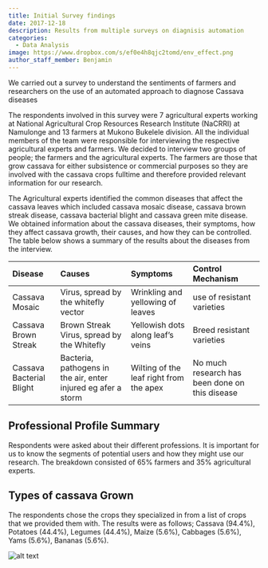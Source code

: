 ```yaml
---
title: Initial Survey findings
date: 2017-12-18
description: Results from multiple surveys on diagnisis automation
categories:
  - Data Analysis
image: https://www.dropbox.com/s/ef0e4h8qjc2tomd/env_effect.png
author_staff_member: Benjamin
---
```

We carried out a survey to understand the sentiments of farmers and researchers on the use of an automated approach to diagnose Cassava diseases

The respondents involved in this survey were 7 agricultural experts working at National Agricultural Crop Resources Research Institute (NaCRRI) at Namulonge and 13 farmers at Mukono Bukelele division. All the individual members of the team were responsible for interviewing the respective agricultural experts and farmers.
We decided to interview two groups of people; the farmers and the agricultural experts. The farmers are those that grow cassava for either subsistence or commercial purposes so they are involved with the cassava crops fulltime and therefore provided relevant information for our research.


The Agricultural experts identified the common diseases that affect the cassava leaves which included cassava mosaic disease, cassava brown streak disease, cassava bacterial blight and cassava green mite disease. We obtained information about the cassava diseases, their symptoms, how they affect cassava growth, their causes, and how they can be controlled. The table below shows a summary of the results about the diseases from the interview.	

| Disease       | Causes        |Symptoms| Control Mechanism |
|:------------------|:-------------|:------|:------------------|
|Cassava Mosaic     | Virus, spread by the whitefly vector| Wrinkling and yellowing of leaves | use of resistant varieties |
| Cassava Brown Streak    | Brown Streak Virus, spread by the Whitefly|Yellowish dots along leaf’s veins |Breed resistant varieties|
| Cassava Bacterial Blight  | Bacteria, pathogens in the air, enter injured eg afer a storm|Wilting of the leaf right from the apex |No much research has been done on this disease|


## Professional Profile Summary
Respondents were asked about their different professions. It is important for us to know the segments of potential users and how they might use our research. The breakdown consisted of 65% farmers and 35% agricultural experts.

## Types of cassava Grown
The respondents chose the crops they specialized in from a list of crops that we provided them with. The results were as follows; Cassava (94.4%), Potatoes (44.4%), Legumes (44.4%), Maize (5.6%), Cabbages (5.6%), Yams (5.6%), Bananas (5.6%).

![alt text](https://www.dropbox.com/s/qnsddv45n7up9e7/types_of_crops.png "Logo Title Text 1")

